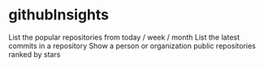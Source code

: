 # githubInsights
List the popular repositories from today / week / month     List the latest commits in a repository     Show a person or organization public repositories ranked by stars
